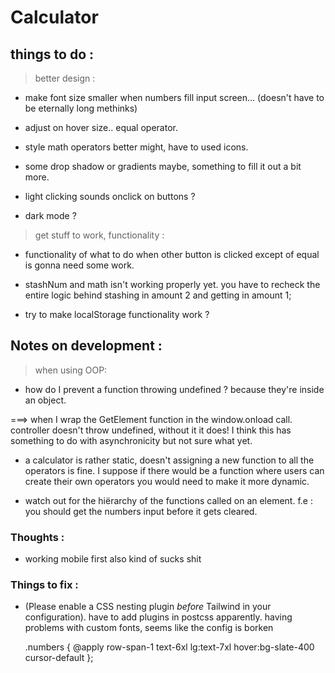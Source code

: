 # Calculator 


## things to do : 

> better design : 

- make font size smaller when numbers fill input screen... (doesn't have to be eternally long methinks)
- adjust on hover size.. equal operator.
- style math operators better might, have to used icons. 


- some drop shadow or gradients maybe, something to fill it out a bit more. 

- light clicking sounds onclick on buttons ?
- dark mode ? 



> get stuff to work, functionality : 

- functionality of what to do when other button is clicked except of equal is gonna need some work.

- stashNum and math isn't working properly yet.
you have to recheck the entire logic behind stashing in amount 2 and getting in amount 1; 



* try to make localStorage functionality work ? 


<!-- - Have no idea why amountOne suddenly works as a global variable. -->


<!-- - the effects press function should be more dynamic : you can't use setAttribute, you have to use classlist
, sort of the same with classlist because you're gonna wanna customize the onhover color, you're gonna have to create a new function per group of operators anyway. But it *is* more readeable this way. -->





## Notes on development :

> when using OOP:

- how do I prevent a function throwing undefined ? because they're inside an object. 

===> when I wrap the GetElement function in the window.onload call. controller doesn't throw undefined, without it it does! 
I think this has something to do with asynchronicity but not sure what yet. 


- a calculator is rather static, doesn't assigning a new function to all the operators is fine. 
I suppose if there would be a function where users can create their own operators you would need to make it more dynamic. 


- watch out for the hiërarchy of the functions called on an element. f.e : you should get the numbers input before it gets cleared. 



### Thoughts : 

- working mobile first also kind of sucks shit

### Things to fix :

- (Please enable a CSS nesting plugin *before* Tailwind in your configuration). have to add plugins in postcss apparently. 
having problems with custom fonts, seems like the config is borken 



    .numbers {
        @apply row-span-1 text-6xl lg:text-7xl hover:bg-slate-400 cursor-default 
    };